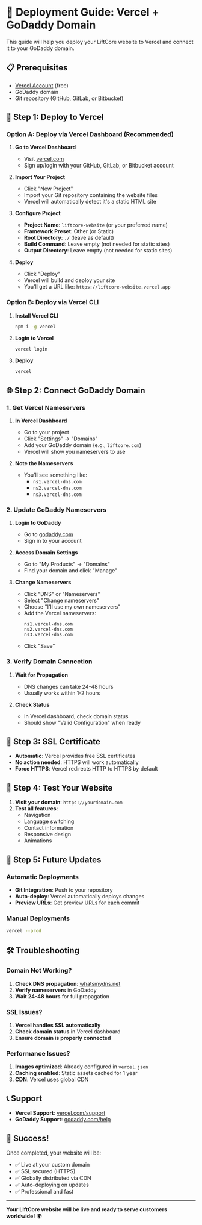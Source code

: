 # 🚀 Deployment Guide: Vercel + GoDaddy Domain

This guide will help you deploy your LiftCore website to Vercel and connect it to your GoDaddy domain.

## 📋 Prerequisites

- [Vercel Account](https://vercel.com/signup) (free)
- GoDaddy domain
- Git repository (GitHub, GitLab, or Bitbucket)

## 🎯 Step 1: Deploy to Vercel

### Option A: Deploy via Vercel Dashboard (Recommended)

1. **Go to Vercel Dashboard**
   - Visit [vercel.com](https://vercel.com)
   - Sign up/login with your GitHub, GitLab, or Bitbucket account

2. **Import Your Project**
   - Click "New Project"
   - Import your Git repository containing the website files
   - Vercel will automatically detect it's a static HTML site

3. **Configure Project**
   - **Project Name**: `liftcore-website` (or your preferred name)
   - **Framework Preset**: Other (or Static)
   - **Root Directory**: `./` (leave as default)
   - **Build Command**: Leave empty (not needed for static sites)
   - **Output Directory**: Leave empty (not needed for static sites)

4. **Deploy**
   - Click "Deploy"
   - Vercel will build and deploy your site
   - You'll get a URL like: `https://liftcore-website.vercel.app`

### Option B: Deploy via Vercel CLI

1. **Install Vercel CLI**
   ```bash
   npm i -g vercel
   ```

2. **Login to Vercel**
   ```bash
   vercel login
   ```

3. **Deploy**
   ```bash
   vercel
   ```

## 🌐 Step 2: Connect GoDaddy Domain

### 1. Get Vercel Nameservers

1. **In Vercel Dashboard**
   - Go to your project
   - Click "Settings" → "Domains"
   - Add your GoDaddy domain (e.g., `liftcore.com`)
   - Vercel will show you nameservers to use

2. **Note the Nameservers**
   - You'll see something like:
     - `ns1.vercel-dns.com`
     - `ns2.vercel-dns.com`
     - `ns3.vercel-dns.com`

### 2. Update GoDaddy Nameservers

1. **Login to GoDaddy**
   - Go to [godaddy.com](https://godaddy.com)
   - Sign in to your account

2. **Access Domain Settings**
   - Go to "My Products" → "Domains"
   - Find your domain and click "Manage"

3. **Change Nameservers**
   - Click "DNS" or "Nameservers"
   - Select "Change nameservers"
   - Choose "I'll use my own nameservers"
   - Add the Vercel nameservers:
     ```
     ns1.vercel-dns.com
     ns2.vercel-dns.com
     ns3.vercel-dns.com
     ```
   - Click "Save"

### 3. Verify Domain Connection

1. **Wait for Propagation**
   - DNS changes can take 24-48 hours
   - Usually works within 1-2 hours

2. **Check Status**
   - In Vercel dashboard, check domain status
   - Should show "Valid Configuration" when ready

## 🔧 Step 3: SSL Certificate

- **Automatic**: Vercel provides free SSL certificates
- **No action needed**: HTTPS will work automatically
- **Force HTTPS**: Vercel redirects HTTP to HTTPS by default

## 📱 Step 4: Test Your Website

1. **Visit your domain**: `https://yourdomain.com`
2. **Test all features**:
   - Navigation
   - Language switching
   - Contact information
   - Responsive design
   - Animations

## 🔄 Step 5: Future Updates

### Automatic Deployments
- **Git Integration**: Push to your repository
- **Auto-deploy**: Vercel automatically deploys changes
- **Preview URLs**: Get preview URLs for each commit

### Manual Deployments
```bash
vercel --prod
```

## 🛠️ Troubleshooting

### Domain Not Working?
1. **Check DNS propagation**: [whatsmydns.net](https://whatsmydns.net)
2. **Verify nameservers** in GoDaddy
3. **Wait 24-48 hours** for full propagation

### SSL Issues?
1. **Vercel handles SSL automatically**
2. **Check domain status** in Vercel dashboard
3. **Ensure domain is properly connected**

### Performance Issues?
1. **Images optimized**: Already configured in `vercel.json`
2. **Caching enabled**: Static assets cached for 1 year
3. **CDN**: Vercel uses global CDN

## 📞 Support

- **Vercel Support**: [vercel.com/support](https://vercel.com/support)
- **GoDaddy Support**: [godaddy.com/help](https://godaddy.com/help)

## 🎉 Success!

Once completed, your website will be:
- ✅ Live at your custom domain
- ✅ SSL secured (HTTPS)
- ✅ Globally distributed via CDN
- ✅ Auto-deploying on updates
- ✅ Professional and fast

---

**Your LiftCore website will be live and ready to serve customers worldwide!** 🌍 